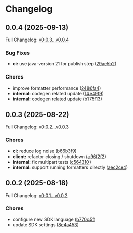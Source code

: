 # Changelog

## 0.0.4 (2025-09-13)

Full Changelog: [v0.0.3...v0.0.4](https://github.com/CASParser/cas-parser-java/compare/v0.0.3...v0.0.4)

### Bug Fixes

* **ci:** use java-version 21 for publish step ([29ae5b2](https://github.com/CASParser/cas-parser-java/commit/29ae5b284038528c2cde321ff2e74257755a7adb))


### Chores

* improve formatter performance ([2486fa4](https://github.com/CASParser/cas-parser-java/commit/2486fa43b6f0e0b1809d6155276d028c942d5a85))
* **internal:** codegen related update ([14e49f9](https://github.com/CASParser/cas-parser-java/commit/14e49f9467da3e4c5f89e913820f7c6a34c41291))
* **internal:** codegen related update ([b175f13](https://github.com/CASParser/cas-parser-java/commit/b175f13cdf092aef7f028737640db543ce6c62e5))

## 0.0.3 (2025-08-22)

Full Changelog: [v0.0.2...v0.0.3](https://github.com/CASParser/cas-parser-java/compare/v0.0.2...v0.0.3)

### Chores

* **ci:** reduce log noise ([b66b3f9](https://github.com/CASParser/cas-parser-java/commit/b66b3f9da67d09730f90fc863a3aa05bd54d1b14))
* **client:** refactor closing / shutdown ([a96f2f2](https://github.com/CASParser/cas-parser-java/commit/a96f2f22d6b5e36631fd79ad19e71b45c33a1402))
* **internal:** fix multipart tests ([c564310](https://github.com/CASParser/cas-parser-java/commit/c56431084f5366b0b5887619ca0e1e4c44fe6e6c))
* **internal:** support running formatters directly ([aec2ce4](https://github.com/CASParser/cas-parser-java/commit/aec2ce4f099cfebef00d9357a1c1cc8280caa83b))

## 0.0.2 (2025-08-18)

Full Changelog: [v0.0.1...v0.0.2](https://github.com/CASParser/cas-parser-java/compare/v0.0.1...v0.0.2)

### Chores

* configure new SDK language ([b770c5f](https://github.com/CASParser/cas-parser-java/commit/b770c5fbe373e024045f0df86866c36b33b8a0aa))
* update SDK settings ([8e4a453](https://github.com/CASParser/cas-parser-java/commit/8e4a453ce08d8ef5d5cf49945899da1106d767fb))
